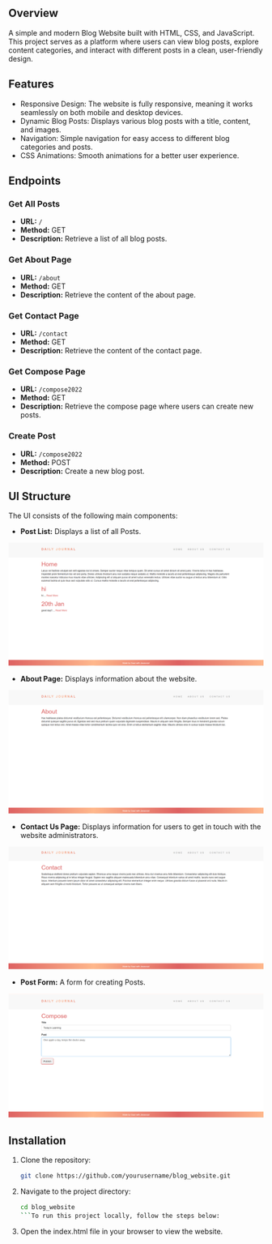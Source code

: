 ## Overview
A simple and modern Blog Website built with HTML, CSS, and JavaScript. This project serves as a platform where users can view blog posts, explore content categories, and interact with different posts in a clean, user-friendly design.

## Features
- Responsive Design: The website is fully responsive, meaning it works seamlessly on both mobile and desktop devices.
- Dynamic Blog Posts: Displays various blog posts with a title, content, and images.
- Navigation: Simple navigation for easy access to different blog categories and posts.
- CSS Animations: Smooth animations for a better user experience.

## Endpoints
### Get All Posts
- **URL:** `/`
- **Method:** GET
- **Description:** Retrieve a list of all blog posts.

### Get About Page
- **URL:** `/about`
- **Method:** GET
- **Description:** Retrieve the content of the about page.

### Get Contact Page
- **URL:** `/contact`
- **Method:** GET
- **Description:** Retrieve the content of the contact page.

### Get Compose Page
- **URL:** `/compose2022`
- **Method:** GET
- **Description:** Retrieve the compose page where users can create new posts.

### Create Post
- **URL:** `/compose2022`
- **Method:** POST
- **Description:** Create a new blog post.

## UI Structure
The UI consists of the following main components:
- **Post List:** Displays a list of all Posts.

![screenshot](public/assets/post.png)

- **About Page:** Displays information about the website.

![screenshot](public/assets/about.png)

- **Contact Us Page:** Displays information for users to get in touch with the website administrators.

![screenshot](public/assets/contact_us.png)

- **Post Form:** A form for creating Posts.

![screenshot](public/assets/add.png)

## Installation
1. Clone the repository:
     ```bash
     git clone https://github.com/yourusername/blog_website.git
     ```
2. Navigate to the project directory:
     ```bash
     cd blog_website
     ```To run this project locally, follow the steps below:
3. Open the index.html file in your browser to view the website.
